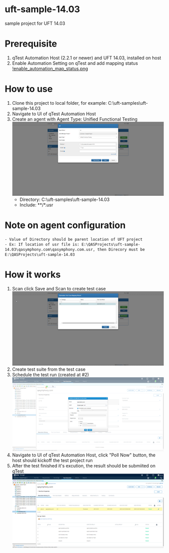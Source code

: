 # uft-sample-14.03
sample project for UFT 14.03
# Prerequisite
1. qTest Automation Host (2.2.1 or newer) and UFT 14.03, installed on host
2. Enable Automation Setting on qTest and add mapping status [!enable_automation_map_status.png](/images/enable_automation_map_status.png)
# How to use
1. Clone this project to local folder, for example: C:\uft-samples\uft-sample-14.03
2. Navigate to UI of qTest Automation Host
3. Create an agent with Agent Type: Unified Functional Testing ![uft-agent.png](/images/uft-agent.png)
    - Directory: C:\uft-samples\uft-sample-14.03
    - Include: **/*.usr
# Note on agent configuration
    - Value of Directory should be parent location of UFT project
    - Ex: If location of usr file is: E:\QASProjects\uft-sample-14.03\qasymphony.com\qasymphony.com.usr, then Direcory must be E:\QASProjects\uft-sample-14.03
        
# How it works
1. Scan click Save and Scan to create test case ![scan_create_test_case.png](/images/scan_create_test_case.png)
2. Create test suite from the test case
3. Schedule the test run (created at #2) ![schedule_test-run.png](/images/schedule_test-run.png)
4. Navigate to UI of qTest Automation Host, click "Poll Now" button, the host should kickoff the test project run
5. After the test finished it's excution, the result should be submiited on qTest ![result-on-qTest.png](/images/result-on-qTest.png)

